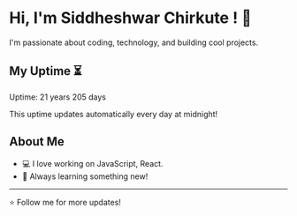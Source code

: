 # Hi, I'm Siddheshwar Chirkute ! 👋

I'm passionate about coding, technology, and building cool projects.

## My Uptime ⏳
Uptime: 21 years 205 days

This uptime updates automatically every day at midnight!

## About Me
- 💻 I love working on JavaScript, React.
- 🎯 Always learning something new!

---

⭐️ Follow me for more updates!
